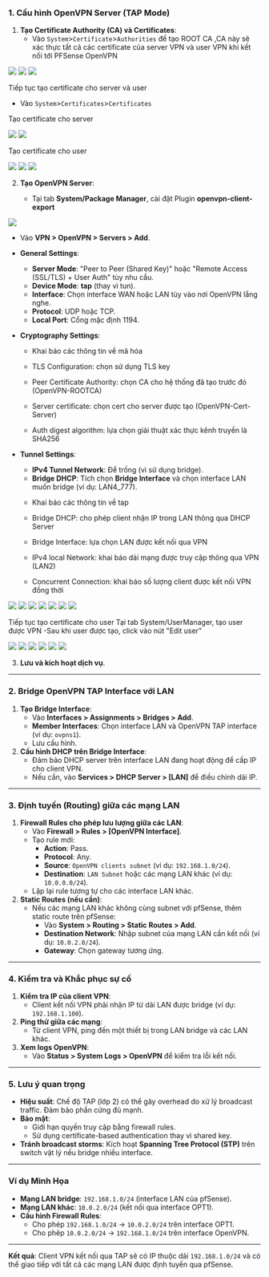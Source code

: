 ### **1. Cấu hình OpenVPN Server (TAP Mode)**  
1. **Tạo Certificate Authority (CA) và Certificates**:  
   - Vào ``System``>``Certificate``>``Authorities`` để tạo ROOT CA ,CA này sẽ xác thực tất cả các certificate của server VPN và user VPN khi kết nối tới PFSense OpenVPN

  <img src="pFsenseimages/Screenshot_130.png">
  <img src="pFsenseimages/Screenshot_131.png">
  <img src="pFsenseimages/Screenshot_132.png">

Tiếp tục tạo certificate cho server và user

   - Vào ``System``>``Certificates``>``Certificates``

Tạo certificate cho server

  <img src="pFsenseimages/Screenshot_133.png">
  <img src="pFsenseimages/Screenshot_134.png">

Tạo certificate cho user

  <img src="pFsenseimages/Screenshot_135.png">
  <img src="pFsenseimages/Screenshot_136.png">

  <img src="pFsenseimages/Screenshot_137.png">

2. **Tạo OpenVPN Server**:  

   - Tại tab **System/Package Manager**, cài đặt Plugin **openvpn-client-export**

  <img src="pFsenseimages/Screenshot_138.png">

   - Vào **VPN > OpenVPN > Servers > Add**.  
   - **General Settings**:  
     - **Server Mode**: "Peer to Peer (Shared Key)" hoặc "Remote Access (SSL/TLS) + User Auth" tùy nhu cầu.  
     - **Device Mode**: **tap** (thay vì tun).  
     - **Interface**: Chọn interface WAN hoặc LAN tùy vào nơi OpenVPN lắng nghe.  
     - **Protocol**: UDP hoặc TCP.  
     - **Local Port**: Cổng mặc định 1194.
   - **Cryptography Settings**:  

     + Khai báo các thông tin về mã hóa

     + TLS Configuration: chọn sử dụng TLS key

     + Peer Certificate Authority: chọn CA cho hệ thống đã tạo trước đó (OpenVPN-ROOTCA)

     + Server certificate: chọn cert cho server được tạo (OpenVPN-Cert-Server)

     + Auth digest algorithm: lựa chọn giải thuật xác thực kênh truyền là SHA256   

   - **Tunnel Settings**:  
     - **IPv4 Tunnel Network**: Để trống (vì sử dụng bridge).  
     - **Bridge DHCP**: Tích chọn **Bridge Interface** và chọn interface LAN muốn bridge (ví dụ: LAN4_777). 

     + Khai báo các thông tin về tap

     + Bridge DHCP: cho phép client nhận IP trong LAN thông qua DHCP Server

     + Bridge Interface: lựa chọn LAN được kết nối qua VPN

     + IPv4 local Network: khai báo dải mạng được truy cập thông qua VPN (LAN2)

     + Concurrent Connection: khai báo số lượng client được kết nối VPN đồng thời 

  <img src="pFsenseimages/Screenshot_139.png">
  <img src="pFsenseimages/Screenshot_140.png">
  <img src="pFsenseimages/Screenshot_141.png">
  <img src="pFsenseimages/Screenshot_142.png">
  <img src="pFsenseimages/Screenshot_143.png">
  <img src="pFsenseimages/Screenshot_144.png">
  <img src="pFsenseimages/Screenshot_145.png">


Tiếp tục tạo certificate cho user
Tại tab System/UserManager, tạo user được VPN
-Sau khi user được tạo, click vào nút "Edit user" 

  <img src="pFsenseimages/Screenshot_146.png">
  <img src="pFsenseimages/Screenshot_147.png">
  <img src="pFsenseimages/Screenshot_148.png">
  <img src="pFsenseimages/Screenshot_149.png">
  <img src="pFsenseimages/Screenshot_150.png">
  <img src="pFsenseimages/Screenshot_151.png">
 
3. **Lưu và kích hoạt dịch vụ**.  

---

### **2. Bridge OpenVPN TAP Interface với LAN**  
1. **Tạo Bridge Interface**:  
   - Vào **Interfaces > Assignments > Bridges > Add**.  
   - **Member Interfaces**: Chọn interface LAN và OpenVPN TAP interface (ví dụ: `ovpns1`).  
   - Lưu cấu hình.  
2. **Cấu hình DHCP trên Bridge Interface**:  
   - Đảm bảo DHCP server trên interface LAN đang hoạt động để cấp IP cho client VPN.  
   - Nếu cần, vào **Services > DHCP Server > [LAN]** để điều chỉnh dải IP.  

---

### **3. Định tuyến (Routing) giữa các mạng LAN**  
1. **Firewall Rules cho phép lưu lượng giữa các LAN**:  
   - Vào **Firewall > Rules > [OpenVPN Interface]**.  
   - Tạo rule mới:  
     - **Action**: Pass.  
     - **Protocol**: Any.  
     - **Source**: `OpenVPN clients subnet` (ví dụ: `192.168.1.0/24`).  
     - **Destination**: `LAN Subnet` hoặc các mạng LAN khác (ví dụ: `10.0.0.0/24`).  
   - Lặp lại rule tương tự cho các interface LAN khác.  
2. **Static Routes (nếu cần)**:  
   - Nếu các mạng LAN khác không cùng subnet với pfSense, thêm static route trên pfSense:  
     - Vào **System > Routing > Static Routes > Add**.  
     - **Destination Network**: Nhập subnet của mạng LAN cần kết nối (ví dụ: `10.0.2.0/24`).  
     - **Gateway**: Chọn gateway tương ứng.  

---

### **4. Kiểm tra và Khắc phục sự cố**  
1. **Kiểm tra IP của client VPN**:  
   - Client kết nối VPN phải nhận IP từ dải LAN được bridge (ví dụ: `192.168.1.100`).  
2. **Ping thử giữa các mạng**:  
   - Từ client VPN, ping đến một thiết bị trong LAN bridge và các LAN khác.  
3. **Xem logs OpenVPN**:  
   - Vào **Status > System Logs > OpenVPN** để kiểm tra lỗi kết nối.  

---

### **5. Lưu ý quan trọng**  
- **Hiệu suất**: Chế độ TAP (lớp 2) có thể gây overhead do xử lý broadcast traffic. Đảm bảo phần cứng đủ mạnh.  
- **Bảo mật**:  
  - Giới hạn quyền truy cập bằng firewall rules.  
  - Sử dụng certificate-based authentication thay vì shared key.  
- **Tránh broadcast storms**: Kích hoạt **Spanning Tree Protocol (STP)** trên switch vật lý nếu bridge nhiều interface.  

---

### **Ví dụ Minh Họa**  
- **Mạng LAN bridge**: `192.168.1.0/24` (interface LAN của pfSense).  
- **Mạng LAN khác**: `10.0.2.0/24` (kết nối qua interface OPT1).  
- **Cấu hình Firewall Rules**:  
  - Cho phép `192.168.1.0/24` → `10.0.2.0/24` trên interface OPT1.  
  - Cho phẽp `10.0.2.0/24` → `192.168.1.0/24` trên interface OpenVPN.  

---

**Kết quả**: Client VPN kết nối qua TAP sẽ có IP thuộc dải `192.168.1.0/24` và có thể giao tiếp với tất cả các mạng LAN được định tuyến qua pfSense.